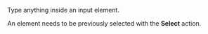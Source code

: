 Type anything inside an input element.

An element needs to be previously selected with the **Select** action.